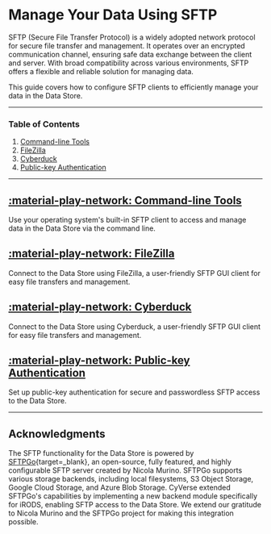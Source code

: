 # Manage Your Data Using SFTP

SFTP (Secure File Transfer Protocol) is a widely adopted network protocol for secure file transfer and management. It operates over an encrypted communication channel, ensuring safe data exchange between the client and server. With broad compatibility across various environments, SFTP offers a flexible and reliable solution for managing data.  

This guide covers how to configure SFTP clients to efficiently manage your data in the Data Store.

---

### Table of Contents

1. [Command-line Tools](cli.md)
2. [FileZilla](filezilla.md)
3. [Cyberduck](cyberduck.md)
4. [Public-key Authentication](public_key_configuration.md)

---

## [:material-play-network: Command-line Tools](cli.md)

Use your operating system's built-in SFTP client to access and manage data in the Data Store via the command line.

## [:material-play-network: FileZilla](filezilla.md)

Connect to the Data Store using FileZilla, a user-friendly SFTP GUI client for easy file transfers and management.

## [:material-play-network: Cyberduck](cyberduck.md)

Connect to the Data Store using Cyberduck, a user-friendly SFTP GUI client for easy file transfers and management.

## [:material-play-network: Public-key Authentication](public_key_configuration.md)

Set up public-key authentication for secure and passwordless SFTP access to the Data Store.


---

## Acknowledgments

The SFTP functionality for the Data Store is powered by [SFTPGo](https://github.com/drakkan/sftpgo){target=_blank}, an open-source, fully featured, and highly configurable SFTP server created by Nicola Murino. SFTPGo supports various storage backends, including local filesystems, S3 Object Storage, Google Cloud Storage, and Azure Blob Storage. CyVerse extended SFTPGo's capabilities by implementing a new backend module specifically for iRODS, enabling SFTP access to the Data Store. We extend our gratitude to Nicola Murino and the SFTPGo project for making this integration possible.
